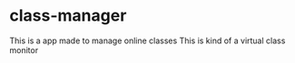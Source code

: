 # class-manager
This is a app made to manage online classes
This is kind of a virtual class monitor
